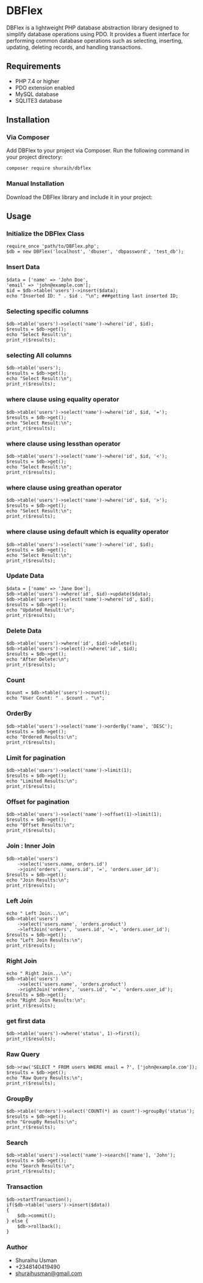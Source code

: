 
# DBFlex

DBFlex is a lightweight PHP database abstraction library designed to simplify database operations using PDO. It provides a fluent interface for performing common database operations such as selecting, inserting, updating, deleting records, and handling transactions.

## Requirements
- PHP 7.4 or higher
- PDO extension enabled
- MySQL database
- SQLITE3 database

## Installation

### Via Composer

Add DBFlex to your project via Composer. Run the following command in your project directory:

```
composer require shuraih/dbflex
```
### Manual Installation
Download the DBFlex library and include it in your project:


## Usage

### Initialize the DBFlex Class

```
require_once 'path/to/DBFlex.php';
$db = new DBFlex('localhost', 'dbuser', 'dbpassword', 'test_db');
```

### Insert Data
```
$data = ['name' => 'John Doe', 
'email' => 'john@example.com'];
$id = $db->table('users')->insert($data);
echo "Inserted ID: " . $id . "\n"; ###getting last inserted ID;
```

###  Selecting specific columns
```
$db->table('users')->select('name')->where('id', $id);
$results = $db->get();
echo "Select Result:\n";
print_r($results);
```

### selecting All columns
```
$db->table('users');
$results = $db->get();
echo "Select Result:\n";
print_r($results);
```

### where clause using equality operator
```
$db->table('users')->select('name')->where('id', $id, '=');
$results = $db->get();
echo "Select Result:\n";
print_r($results);
```

### where clause using lessthan operator
```
$db->table('users')->select('name')->where('id', $id, '<');
$results = $db->get();
echo "Select Result:\n";
print_r($results);
```
### where clause using greathan operator
```
$db->table('users')->select('name')->where('id', $id, '>');
$results = $db->get();
echo "Select Result:\n";
print_r($results);
```


### where clause using default which is equality operator
```
$db->table('users')->select('name')->where('id', $id);
$results = $db->get();
echo "Select Result:\n";
print_r($results);
```
### Update Data
```
$data = ['name' => 'Jane Doe'];
$db->table('users')->where('id', $id)->update($data);
$db->table('users')->select('name')->where('id', $id);
$results = $db->get();
echo "Updated Result:\n";
print_r($results);
```

### Delete Data
```
$db->table('users')->where('id', $id)->delete();
$db->table('users')->select()->where('id', $id);
$results = $db->get();
echo "After Delete:\n";
print_r($results);
```
### Count 
```
$count = $db->table('users')->count();
echo "User Count: " . $count . "\n";
```

### OrderBy
```
$db->table('users')->select('name')->orderBy('name', 'DESC');
$results = $db->get();
echo "Ordered Results:\n";
print_r($results);
```

### Limit for pagination
```
$db->table('users')->select('name')->limit(1);
$results = $db->get();
echo "Limited Results:\n";
print_r($results);
```

### Offset for pagination
```
$db->table('users')->select('name')->offset(1)->limit(1);
$results = $db->get();
echo "Offset Results:\n";
print_r($results);
```

### Join : Inner Join
```
$db->table('users')
    ->select('users.name, orders.id')
    ->join('orders', 'users.id', '=', 'orders.user_id');
$results = $db->get();
echo "Join Results:\n";
print_r($results);
```

### Left Join
```
echo " Left Join...\n";
$db->table('users')
    ->select('users.name', 'orders.product')
    ->leftJoin('orders', 'users.id', '=', 'orders.user_id');
$results = $db->get();
echo "Left Join Results:\n";
print_r($results);
```

### Right Join
```
echo " Right Join...\n";
$db->table('users')
    ->select('users.name', 'orders.product')
    ->rightJoin('orders', 'users.id', '=', 'orders.user_id');
$results = $db->get();
echo "Right Join Results:\n";
print_r($results);
```


###  get first data
```
$db->table('users')->where('status', 1)->first();
print_r($results);
```

### Raw Query
```
$db->raw('SELECT * FROM users WHERE email = ?', ['john@example.com']);
$results = $db->get();
echo "Raw Query Results:\n";
print_r($results);
```

### GroupBy
```
$db->table('orders')->select('COUNT(*) as count')->groupBy('status');
$results = $db->get();
echo "GroupBy Results:\n";
print_r($results);
```

### Search
```
$db->table('users')->select('name')->search(['name'], 'John');
$results = $db->get();
echo "Search Results:\n";
print_r($results);
```

### Transaction 

```
$db->startTransaction();
if($db->table('users')->insert($data))
{
    $db->commit();
} else {
    $db->rollback();
}
```

### Author
- Shuraihu Usman
- +2348140419490
- shuraihusman@gmail.com
